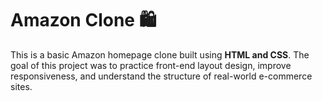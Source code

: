 # Amazon Clone 🛍️

This is a basic Amazon homepage clone built using **HTML and CSS**. The goal of this project was to practice front-end layout design, improve responsiveness, and understand the structure of real-world e-commerce sites.
